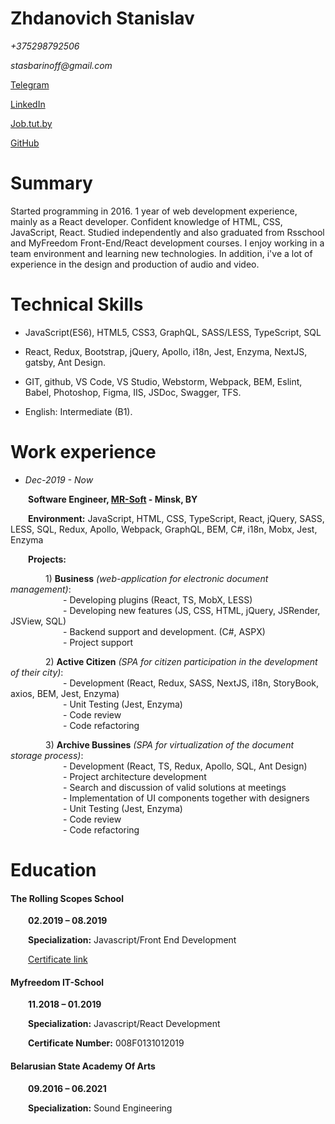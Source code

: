 # Zhdanovich Stanislav  

_+375298792506_

_stasbarinoff@gmail.com_

[Telegram](https://t.me/stasbarinoff)

[LinkedIn](https://www.linkedin.com/in/stanislav-zhdanovich/)

[Job.tut.by](https://jobs.tut.by/resume/e29ad211ff0759e1090039ed1f42795a6e5267)

[GitHub](https://github.com/Stassras)

# Summary

Started programming in 2016. 1 year of web development experience, mainly as a React developer. Сonfident knowledge of HTML, CSS, JavaScript, React. Studied independently and also graduated from Rsschool and MyFreedom Front-End/React development courses. I enjoy working in a team environment and learning new technologies. In addition, i've a lot of experience in the design and production of audio and video.

# Technical Skills

- JavaScript(ES6), HTML5, CSS3, GraphQL, SASS/LESS, TypeScript, SQL

- React, Redux, Bootstrap, jQuery, Apollo, i18n, Jest, Enzyma, NextJS, gatsby, Ant Design. 

- GIT, github, VS Code, VS Studio, Webstorm, Webpack, BEM, Eslint, Babel, Photoshop, Figma, IIS, JSDoc, Swagger, TFS.
  
- English: Intermediate (B1).

# Work experience  
  
- _Dec-2019 - Now_

  **Software Engineer, [MR-Soft](https://www.mrsoft.by/) - Minsk, BY**

  **Environment:** JavaScript, HTML, CSS, TypeScript, React, jQuery, SASS, LESS, SQL, Redux, Apollo, Webpack, GraphQL, BEM, C#, i18n, Mobx, Jest, Enzyma 
  
  **Projects:**  
  
    1) **Business** _(web-application for electronic document management)_:  
      - Developing plugins (React, TS, MobX, LESS)  
      - Developing new features (JS, CSS, HTML, jQuery, JSRender, JSView, SQL)  
      - Backend support and development. (C#, ASPX)  
      - Project support  
      
    2) **Active Citizen** _(SPA for citizen participation in the development of their city)_:  
      - Development (React, Redux, SASS, NextJS, i18n, StoryBook, axios, BEM, Jest, Enzyma)  
      - Unit Testing (Jest, Enzyma)  
      - Code review  
      - Code refactoring  
      
    3) **Archive Bussines** _(SPA for virtualization of the document storage process)_:  
      - Development (React, TS, Redux, Apollo, SQL, Ant Design)  
      - Project architecture development  
      - Search and discussion of valid solutions at meetings  
      - Implementation of UI components together with designers  
      - Unit Testing (Jest, Enzyma)  
      - Code review  
      - Code refactoring  
      
# Education

#### The Rolling Scopes School

  **02.2019 – 08.2019**

  **Specialization:** Javascript/Front End Development

  [Certificate link](https://app.rs.school/certificate/92eb5q8q)

#### Myfreedom IT-School

  **11.2018 – 01.2019**

  **Specialization:** Javascript/React Development

  **Certificate Number:** 008F0131012019

#### Belarusian State Academy Of Arts

  **09.2016 – 06.2021**

  **Specialization:** Sound Engineering


